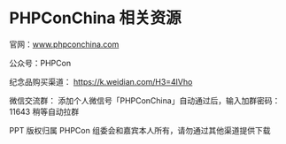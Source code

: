 # PHPConChina 相关资源

官网：www.phpconchina.com

公众号：PHPCon

纪念品购买渠道： https://k.weidian.com/H3=4lVho

微信交流群：
添加个人微信号「PHPConChina」自动通过后，输入加群密码：11643 稍等自动拉群



PPT 版权归属 PHPCon 组委会和嘉宾本人所有，请勿通过其他渠道提供下载


